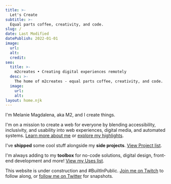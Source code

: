 ```yaml
---
title: >-
  Let's Create
subtitle: >-
  Equal parts coffee, creativity, and code.
slug: /
date: Last Modified
datePublish: 2022-01-01
image:
  url: 
  alt: 
  credit: 
seo:
  title: >-
    m2creates • Creating digital experiences remotely
  desc: >-
    The home of m2creates - equal parts coffee, creativity, and code.
  image: 
    url:
    alt:
layout: home.njk
---
```


I'm Melanie Magdalena, aka M2, and I create things.

I'm on a mission to create a web for everyone by blending accessibility, inclusivity, and usability into web experiences, digital media, and automated systems. [Learn more about me](/about) or [explore my highlights](/highlights).

I've **shipped** some cool stuff alongside my **side projects**. [View Project list](/projects).

I'm always adding to my **toolbox** for no-code solutions, digital design, front-end development and more! [View my Uses list](/uses).

This website is under construction and #BuiltInPublic. [Join me on Twitch](https://twitch.tv/m2creates) to follow along, or [follow me on Twitter](https://twitter.com/m2creates) for snapshots.